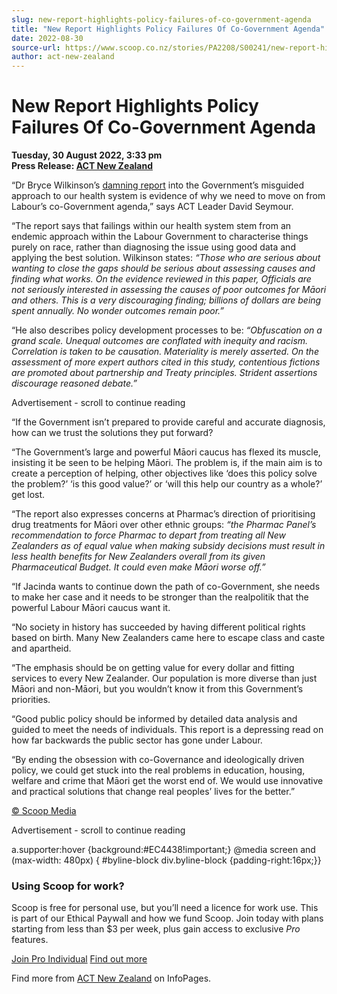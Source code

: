 ```yaml
---
slug: new-report-highlights-policy-failures-of-co-government-agenda
title: "New Report Highlights Policy Failures Of Co-Government Agenda"
date: 2022-08-30
source-url: https://www.scoop.co.nz/stories/PA2208/S00241/new-report-highlights-policy-failures-of-co-government-agenda.htm
author: act-new-zealand
---
```

New Report Highlights Policy Failures Of Co-Government Agenda
=============================================================

**Tuesday, 30 August 2022, 3:33 pm**  
**Press Release: [ACT New Zealand](https://info.scoop.co.nz/ACT_New_Zealand)**

“Dr Bryce Wilkinson’s [damning report](https://actnz.nationbuilder.com/r?u=dsUbxyaUqYE7WH3777clB2dcYwSWRCUTn2JHZkcusXRZHXeg9UMSNTMNro3KyjbBUDbphybuPI9tXzAr9IqiBs2oea0WZWqP8e_Yfrx7IEf0-GcnX4TkFvMy5z5qMZjhLxflB9Pm3ggVpxOSODj6CGK9e_xIJ88Sggrhgz_PKKI&e=752ed10e9ed7db3a7867d6b86ebadc6c&utm_source=actnz&utm_medium=email&utm_campaign=new_report&n=2) into the Government’s misguided approach to our health system is evidence of why we need to move on from Labour’s co-Government agenda,” says ACT Leader David Seymour.

“The report says that failings within our health system stem from an endemic approach within the Labour Government to characterise things purely on race, rather than diagnosing the issue using good data and applying the best solution. Wilkinson states: _“Those who are serious about wanting to close the gaps should be serious about assessing causes and finding what works. On the evidence reviewed in this paper, Officials are not seriously interested in assessing the causes of poor outcomes for Māori and others. This is a very discouraging finding; billions of dollars are being spent annually. No wonder outcomes remain poor.”_

“He also describes policy development processes to be: _“Obfuscation on a grand scale. Unequal outcomes are conflated with inequity and racism. Correlation is taken to be causation. Materiality is merely asserted. On the assessment of more expert authors cited in this study, contentious fictions are promoted about partnership and Treaty principles. Strident assertions discourage reasoned debate.”_

Advertisement - scroll to continue reading





“If the Government isn’t prepared to provide careful and accurate diagnosis, how can we trust the solutions they put forward?

“The Government’s large and powerful Māori caucus has flexed its muscle, insisting it be seen to be helping Māori. The problem is, if the main aim is to create a perception of helping, other objectives like ‘does this policy solve the problem?’ ‘is this good value?’ or ‘will this help our country as a whole?’ get lost.

“The report also expresses concerns at Pharmac’s direction of prioritising drug treatments for Māori over other ethnic groups: _“the Pharmac Panel’s recommendation to force Pharmac to depart from treating all New Zealanders as of equal value when making subsidy decisions must result in less health benefits for New Zealanders overall from its given Pharmaceutical Budget. It could even make Māori worse off.”_

“If Jacinda wants to continue down the path of co-Government, she needs to make her case and it needs to be stronger than the realpolitik that the powerful Labour Māori caucus want it.

“No society in history has succeeded by having different political rights based on birth. Many New Zealanders came here to escape class and caste and apartheid.

“The emphasis should be on getting value for every dollar and fitting services to every New Zealander. Our population is more diverse than just Māori and non-Māori, but you wouldn’t know it from this Government’s priorities.

“Good public policy should be informed by detailed data analysis and guided to meet the needs of individuals. This report is a depressing read on how far backwards the public sector has gone under Labour.

“By ending the obsession with co-Governance and ideologically driven policy, we could get stuck into the real problems in education, housing, welfare and crime that Māori get the worst end of. We would use innovative and practical solutions that change real peoples’ lives for the better.”

[© Scoop Media](http://www.scoop.co.nz/about/terms.html)  

Advertisement - scroll to continue reading



a.supporter:hover {background:#EC4438!important;} @media screen and (max-width: 480px) { #byline-block div.byline-block {padding-right:16px;}}

### Using Scoop for work?

Scoop is free for personal use, but you’ll need a licence for work use. This is part of our Ethical Paywall and how we fund Scoop. Join today with plans starting from less than $3 per week, plus gain access to exclusive _Pro_ features.  
  
[Join Pro Individual](https://pro.scoop.co.nz/Individual/?from=ProIn24) [Find out more](https://pro.scoop.co.nz/using-scoop-for-work/?from=ProIn24)

Find more from [ACT New Zealand](https://info.scoop.co.nz/ACT_New_Zealand) on InfoPages.